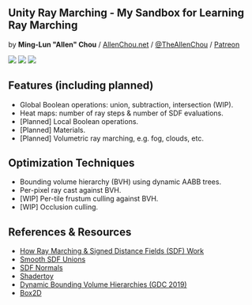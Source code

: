 ## Unity Ray Marching - My Sandbox for Learning Ray Marching
by **Ming-Lun "Allen" Chou** / [AllenChou.net](http://AllenChou.net) / [@TheAllenChou](http://twitter.com/TheAllenChou) / [Patreon](https://www.patreon.com/TheAllenChou)

![](/img/smooth-sphere-union.gif) ![](/img/interactive-game-objects.gif) ![](/img/heat-maps.gif)

## Features (including planned)
  * Global Boolean operations: union, subtraction, intersection (WIP).
  * Heat maps: number of ray steps & number of SDF evaluations.
  * [Planned] Local Boolean operations.
  * [Planned] Materials.
  * [Planned] Volumetric ray marching, e.g. fog, clouds, etc.

## Optimization Techniques
  * Bounding volume hierarchy (BVH) using dynamic AABB trees.
  * Per-pixel ray cast against BVH.
  * [WIP] Per-tile frustum culling against BVH.
  * [WIP] Occlusion culling.

## References & Resources
  * [How Ray Marching & Signed Distance Fields (SDF) Work](http://www.michaelwalczyk.com/blog/2017/5/25/ray-marching)
  * [Smooth SDF Unions](http://www.iquilezles.org/www/articles/smin/smin.htm)
  * [SDF Normals](http://www.iquilezles.org/www/articles/normalsSDF/normalsSDF.htm)
  * [Shadertoy](http://shadertoy.com)
  * [Dynamic Bounding Volume Hierarchies (GDC 2019)](https://box2d.org/files/ErinCatto_DynamicBVH_GDC2019.pdf)
  * [Box2D](https://github.com/erincatto/box2d)
